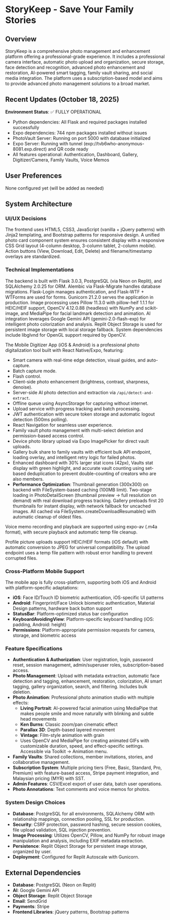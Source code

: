 # StoryKeep - Save Your Family Stories

## Overview
StoryKeep is a comprehensive photo management and enhancement platform offering a professional-grade experience. It includes a professional camera interface, automatic photo upload and organization, secure storage, face detection and recognition, advanced photo enhancement and restoration, AI-powered smart tagging, family vault sharing, and social media integration. The platform uses a subscription-based model and aims to provide advanced photo management solutions to a broad market.

## Recent Updates (October 18, 2025)
**Environment Status**: ✅ FULLY OPERATIONAL
- Python dependencies: All Flask and required packages installed successfully
- Expo dependencies: 744 npm packages installed without issues
- PhotoVault Server: Running on port 5000 with database initialized
- Expo Server: Running with tunnel (exp://tvb6who-anonymous-8081.exp.direct) and QR code ready
- All features operational: Authentication, Dashboard, Gallery, Digitizer/Camera, Family Vaults, Voice Memos

## User Preferences
None configured yet (will be added as needed)

## System Architecture

### UI/UX Decisions
The frontend uses HTML5, CSS3, JavaScript (vanilla + jQuery patterns) with Jinja2 templating, and Bootstrap patterns for responsive design. A unified photo card component system ensures consistent display with a responsive CSS Grid layout (4-column desktop, 3-column tablet, 2-column mobile). Action buttons (View, Download, Edit, Delete) and filename/timestamp overlays are standardized.

### Technical Implementations
The backend is built with Flask 3.0.3, PostgreSQL (via Neon on Replit), and SQLAlchemy 2.0.25 for ORM. Alembic via Flask-Migrate handles database migrations. Flask-Login manages authentication, and Flask-WTF + WTForms are used for forms. Gunicorn 21.2.0 serves the application in production. Image processing uses Pillow 11.3.0 with pillow-heif 1.1.1 for HEIC/HEIF support, OpenCV 4.12.0.88 (headless) with NumPy and scikit-image, and MediaPipe for facial landmark detection and animation. AI integration leverages Google Gemini API (gemini-2.0-flash-exp) for intelligent photo colorization and analysis. Replit Object Storage is used for persistent image storage with local storage fallback. System dependencies include libglvnd for OpenGL support required by OpenCV.

The Mobile Digitizer App (iOS & Android) is a professional photo digitalization tool built with React Native/Expo, featuring:
- Smart camera with real-time edge detection, visual guides, and auto-capture.
- Batch capture mode.
- Flash control.
- Client-side photo enhancement (brightness, contrast, sharpness, denoise).
- Server-side AI photo detection and extraction via `/api/detect-and-extract`.
- Offline queue using AsyncStorage for capturing without internet.
- Upload service with progress tracking and batch processing.
- JWT authentication with secure token storage and automatic logout detection (500ms polling).
- React Navigation for seamless user experience.
- Family vault photo management with multi-select deletion and permission-based access control.
- Device photo library upload via Expo ImagePicker for direct vault uploads.
- Gallery bulk share to family vaults with efficient bulk API endpoint, loading overlay, and intelligent retry logic for failed photos.
- Enhanced dashboard with 30% larger stat icons (42px), Vaults stat display with green highlight, and accurate vault counting using set-based deduplication to prevent double-counting of creators who are also members.
- **Performance Optimization**: Thumbnail generation (300x300) on backend with FileSystem-based caching (100MB limit). Two-stage loading in PhotoDetailScreen (thumbnail preview → full resolution on demand) with real download progress tracking. Gallery preloads first 20 thumbnails for instant display, with network fallback for uncached images. All cached via FileSystem.createDownloadResumable() with automatic cleanup of oldest files.

Voice memo recording and playback are supported using expo-av (.m4a format), with secure playback and automatic temp file cleanup.

Profile picture uploads support HEIC/HEIF formats (iOS default) with automatic conversion to JPEG for universal compatibility. The upload endpoint uses a temp file pattern with robust error handling to prevent corrupted files.

### Cross-Platform Mobile Support
The mobile app is fully cross-platform, supporting both iOS and Android with platform-specific adaptations:
- **iOS**: Face ID/Touch ID biometric authentication, iOS-specific UI patterns
- **Android**: Fingerprint/Face Unlock biometric authentication, Material Design patterns, hardware back button support
- **StatusBar**: Platform-optimized status bar configuration
- **KeyboardAvoidingView**: Platform-specific keyboard handling (iOS: padding, Android: height)
- **Permissions**: Platform-appropriate permission requests for camera, storage, and biometric access

### Feature Specifications
- **Authentication & Authorization**: User registration, login, password reset, session management, admin/superuser roles, subscription-based access.
- **Photo Management**: Upload with metadata extraction, automatic face detection and tagging, enhancement, restoration, colorization, AI smart tagging, gallery organization, search, and filtering. Includes bulk deletion.
- **Photo Animation**: Professional photo animation studio with multiple effects:
  - **Living Portrait**: AI-powered facial animation using MediaPipe that makes people smile and move naturally with blinking and subtle head movements
  - **Ken Burns**: Classic zoom/pan cinematic effect
  - **Parallax 3D**: Depth-based layered movement
  - **Vintage**: Film-style animation with grain
  - Uses OpenCV and MediaPipe for creating animated GIFs with customizable duration, speed, and effect-specific settings. Accessible via Toolkit → Animation menu.
- **Family Vaults**: Shared collections, member invitations, stories, and collaborative management.
- **Subscription System**: Multiple pricing tiers (Free, Basic, Standard, Pro, Premium) with feature-based access, Stripe payment integration, and Malaysian pricing (MYR) with SST.
- **Admin Features**: CSV/Excel export of user data, batch user operations.
- **Photo Annotations**: Text comments and voice memos for photos.

### System Design Choices
- **Database**: PostgreSQL for all environments, SQLAlchemy ORM with relationship mappings, connection pooling, SSL for production.
- **Security**: CSRF protection, password hashing, secure session cookies, file upload validation, SQL injection prevention.
- **Image Processing**: Utilizes OpenCV, Pillow, and NumPy for robust image manipulation and analysis, including EXIF metadata extraction.
- **Persistence**: Replit Object Storage for persistent image storage, organized by user.
- **Deployment**: Configured for Replit Autoscale with Gunicorn.

## External Dependencies
- **Database**: PostgreSQL (Neon on Replit)
- **AI**: Google Gemini API
- **Object Storage**: Replit Object Storage
- **Email**: SendGrid
- **Payments**: Stripe
- **Frontend Libraries**: jQuery patterns, Bootstrap patterns